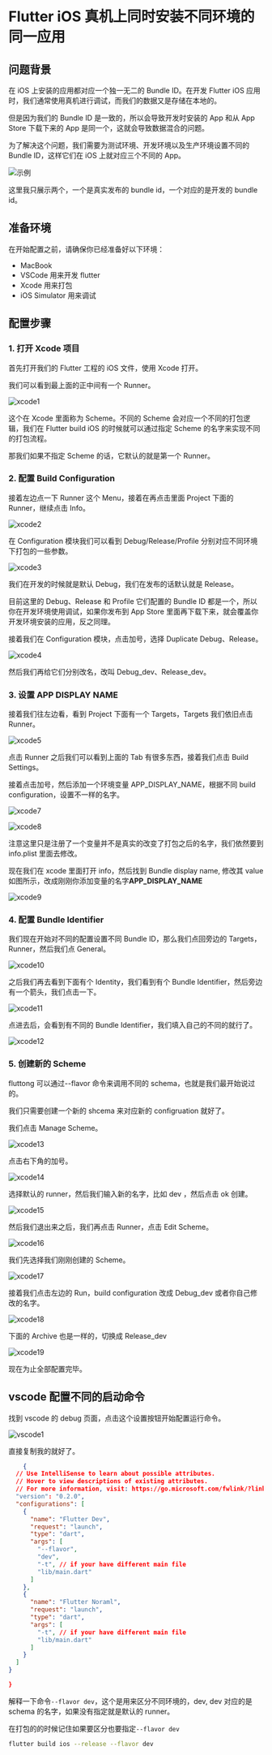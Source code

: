 # Flutter iOS 真机上同时安装不同环境的同一应用

## 问题背景

在 iOS 上安装的应用都对应一个独一无二的 Bundle ID。在开发 Flutter iOS 应用时，我们通常使用真机进行调试，而我们的数据又是存储在本地的。

但是因为我们的 Bundle ID 是一致的，所以会导致开发时安装的 App 和从 App Store 下载下来的 App 是同一个，这就会导致数据混合的问题。

为了解决这个问题，我们需要为测试环境、开发环境以及生产环境设置不同的 Bundle ID，这样它们在 iOS 上就对应三个不同的 App。

![示例](showcase1.png)

这里我只展示两个，一个是真实发布的 bundle id，一个对应的是开发的 bundle id。

## 准备环境

在开始配置之前，请确保你已经准备好以下环境：

- MacBook
- VSCode 用来开发 flutter
- Xcode 用来打包
- iOS Simulator 用来调试

## 配置步骤

### 1. 打开 Xcode 项目

首先打开我们的 Flutter 工程的 iOS 文件，使用 Xcode 打开。

我们可以看到最上面的正中间有一个 Runner。

![xcode1](xcode1.png)

这个在 Xcode 里面称为 Scheme。不同的 Scheme 会对应一个不同的打包逻辑，我们在 Flutter build iOS 的时候就可以通过指定 Scheme 的名字来实现不同的打包流程。

那我们如果不指定 Scheme 的话，它默认的就是第一个 Runner。

### 2. 配置 Build Configuration

接着左边点一下 Runner 这个 Menu，接着在再点击里面 Project 下面的 Runner，继续点击 Info。

![xcode2](xcode2.png)

在 Configuration 模块我们可以看到 Debug/Release/Profile 分别对应不同环境下打包的一些参数。

![xcode3](xcode3.png)

我们在开发的时候就是默认 Debug，我们在发布的话默认就是 Release。

目前这里的 Debug、Release 和 Profile 它们配置的 Bundle ID 都是一个，所以你在开发环境使用调试，如果你发布到 App Store 里面再下载下来，就会覆盖你开发环境安装的应用，反之同理。

接着我们在 Configuration 模块，点击加号，选择 Duplicate Debug、Release。

![xcode4](xcode4.png)

然后我们再给它们分别改名，改叫 Debug_dev、Release_dev。

### 3. 设置 APP DISPLAY NAME

接着我们往左边看，看到 Project 下面有一个 Targets，Targets 我们依旧点击 Runner。

![xcode5](xcode5.png)

点击 Runner 之后我们可以看到上面的 Tab 有很多东西，接着我们点击 Build Settings。

接着点击加号，然后添加一个环境变量 APP_DISPLAY_NAME，根据不同 build configuration，设置不一样的名字。

![xcode7](xcode7.png)

![xcode8](xcode8.png)

注意这里只是注册了一个变量并不是真实的改变了打包之后的名字，我们依然要到 info.plist 里面去修改。

现在我们在 xcode 里面打开 info，然后找到 Bundle display name, 修改其 value 如图所示，改成刚刚你添加变量的名字**APP_DISPLAY_NAME**

![xcode9](xcode9.png)

### 4. 配置 Bundle Identifier

我们现在开始对不同的配置设置不同 Bundle ID，那么我们点回旁边的 Targets，Runner，然后我们点 General。

![xcode10](xcode10.png)

之后我们再去看到下面有个 Identity，我们看到有个 Bundle Identifier，然后旁边有一个箭头，我们点击一下。

![xcode11](xcode11.png)

点进去后，会看到有不同的 Bundle Identifier，我们填入自己的不同的就行了。

![xcode12](xcode12.png)

### 5. 创建新的 Scheme

fluttong 可以通过--flavor 命令来调用不同的 schema，也就是我们最开始说过的。

我们只需要创建一个新的 shcema 来对应新的 configruation 就好了。

我们点击 Manage Scheme。

![xcode13](xcode13.png)

点击右下角的加号。

![xcode14](xcode14.png)

选择默认的 runner，然后我们输入新的名字，比如 dev ，然后点击 ok 创建。

![xcode15](xcode15.png)

然后我们退出来之后，我们再点击 Runner，点击 Edit Scheme。

![xcode16](xcode16.png)

我们先选择我们刚刚创建的 Scheme。

![xcode17](xcode17.png)

接着我们点击左边的 Run，build configuration 改成 Debug_dev 或者你自己修改的名字。

![xcode18](xcode18.png)

下面的 Archive 也是一样的，切换成 Release_dev

![xcode19](xcode19.png)

现在为止全部配置完毕。

## vscode 配置不同的启动命令

找到 vscode 的 debug 页面，点击这个设置按钮开始配置运行命令。

![vscode1](vscode1.png)

直接复制我的就好了。

```json
    {
  // Use IntelliSense to learn about possible attributes.
  // Hover to view descriptions of existing attributes.
  // For more information, visit: https://go.microsoft.com/fwlink/?linkid=830387
  "version": "0.2.0",
  "configurations": [
    {
      "name": "Flutter Dev",
      "request": "launch",
      "type": "dart",
      "args": [
        "--flavor",
        "dev",
        "-t", // if your have different main file
        "lib/main.dart"
      ]
    },
    {
      "name": "Flutter Noraml",
      "request": "launch",
      "type": "dart",
      "args": [
        "-t", // if your have different main file
        "lib/main.dart"
      ]
    }
  ]
}

}

```

解释一下命令`--flavor dev`，这个是用来区分不同环境的，dev, dev 对应的是 schema 的名字，如果没有指定就是默认的 runner。

在打包的的时候记住如果要区分也要指定`--flavor dev`

```bash
flutter build ios --release --flavor dev
```

